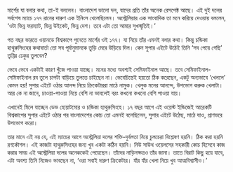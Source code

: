 মার্শের যা বলার কথা, তা-ই বললেন। বাংলাদেশ ভালো দল, যাদের প্রতি তাঁর অনেক রেসপেক্ট আছে। এই দুই দলের সর্বশেষ ম্যাচে ১৭৭ রানের দারুণ এক ইনিংস খেলেছিলেন। অস্ট্রেলিয়ার এক সাংবাদিক তা মনে করিয়ে দেওয়ায় বললেন, ‘ওটা ভিন্ন ফরম্যাট, ভিন্ন উইকেট, ভিন্ন দেশ। তবে এটা তো আমার সুখস্মৃতিই।’

গত বছর ভারতে ওয়ানডে বিশ্বকাপে পুনেতে মার্শের ওই ১৭৭। যা নিয়ে তাঁর এমনই বলার কথা। কিন্তু চন্ডিকা হাথুরুসিংহের কথাবার্তা তো সব পূর্বানুমানকে তুড়ি মেরে উড়িয়ে দিল। কেন সুপার এইটে উঠেই তিনি ‘সব পেয়ে গেছি’ তৃপ্তির ঢেকুর তুলবেন?

ভেবে ভেবে একটাই কারণ খুঁজে পাওয়া যাচ্ছে। মনের মধ্যে অবশ্যই সেমিফাইনাল আছে। তবে সেমিফাইনাল-সেমিফাইনাল রব তুলে চাপটা বাড়িয়ে তুলতে চাইছেন না। ভেবেচিন্তেই হয়তো ঠিক করেছেন, একটু অন্যভাবে ‘খেললে’ কেমন হয়! সুপার এইটে ওঠার আনন্দ নিয়ে ক্রিকেটাররা মাঠে নামুক। খেলুক মনের আনন্দে, উপভোগ করুক খেলাটা। আর কে না জানে, চাওয়া-পাওয়া নিয়ে বেশি না ভাবলেই বরং কখনো কখনো বেশি পাওয়া যায়।

এখানেই মিলে যাচ্ছেন ডেভ হোয়াটমোর ও চন্ডিকা হাথুরুসিংহে। ১৭ বছর আগে এই ওয়েস্ট ইন্ডিজেই আরেকটি বিশ্বকাপের সুপার এইটে ওঠার পর বাংলাদেশের কোচ তো এমনই বলেছিলেন, সুপার এইটে উঠেছ, মাঠে যাও, প্রাণভরে উপভোগ করো।

তার মানে এই নয় যে, এই ম্যাচের আগে অস্ট্রেলিয়া দলের শক্তি-দুর্বলতা নিয়ে চুলচেরা বিশ্লেষণ হয়নি। ঠিক করা হয়নি রণকৌশল। এই কাজটা হাথুরুসিংহের জন্য খুব একটা কঠিন হয়নি। নিউ সাউথ ওয়েলসের সহকারী কোচ হিসেবে কাজ করার সময় এই অস্ট্রেলিয়া দলের অনেককেই পেয়েছেন। তাঁদের নাড়িনক্ষত্রও তাঁর জানা। তাতে বিরাট কিছু হয়ে যাবে, এটা অবশ্য তিনি নিজেও ভাবছেন না, ‘ওরা সবাই দারুণ ক্রিকেটার। যাঁর যাঁর খেলা নিয়ে খুব আত্মবিশ্বাসীও।’
